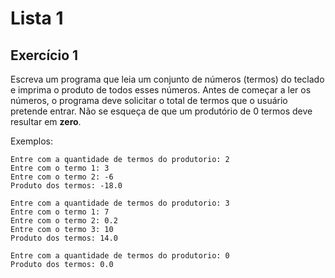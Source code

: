 # Lista 1
## Exercício 1
Escreva um programa que leia um conjunto de números (termos) do teclado e imprima o produto de todos esses números. Antes de começar a ler os números, o programa deve solicitar o total de termos que o usuário pretende entrar. Não se esqueça de que um produtório de 0 termos deve resultar em **zero**.

Exemplos:

```
Entre com a quantidade de termos do produtorio: 2
Entre com o termo 1: 3
Entre com o termo 2: -6
Produto dos termos: -18.0
```
```
Entre com a quantidade de termos do produtorio: 3
Entre com o termo 1: 7
Entre com o termo 2: 0.2
Entre com o termo 3: 10
Produto dos termos: 14.0
```
```
Entre com a quantidade de termos do produtorio: 0
Produto dos termos: 0.0
```
